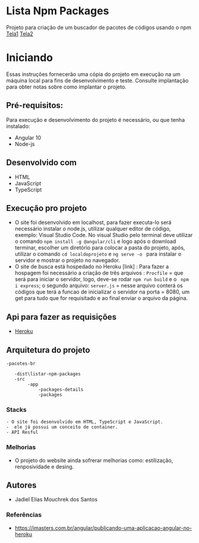 # Lista Npm Packages

Projeto para criação de um buscador de pacotes de códigos usando o npm
[Tela1](https://imgur.com/QAhcDkv)
[Tela2](https://imgur.com/6f1gcwy)

# Iniciando
Essas instruções fornecerão uma cópia do projeto em execução na um máquina local para fins de desenvolvimento e teste. Consulte implantação para obter notas sobre como implantar o projeto.

## Pré-requisitos:
Para execução e desenvolvimento do projeto é necessário, ou que tenha instalado:
- Angular 10
- Node-js

## Desenvolvido com
 - HTML
 - JavaScript
 - TypeScript

## Execução pro projeto
 - O site foi desenvolvido em localhost, para fazer executa-lo será necessário instalar o node.js, utilizar qualquer editor de código, exemplo: Visual Studio Code. 
 No visual Studio pelo terminal deve utilizar o comando ```npm install -g @angular/cli``` e logo após o download terminar, escolher um diretório para colocar a pasta do projeto, após, utilizar o comando ``` cd localdoprojeto ``` e ```ng serve -o ``` para instalar o servidor e mostrar o projeto no navegador.
 - O site de busca está hospedado no Heroku [link] : Para fazer a hospagem foi necessário a criação de três arquivos : ```Procfile``` = que será para iniciar o servidor, logo, deve-se rodar ``` npm run build ``` e o ``` npm i express```; o segundo arquivo: ```server.js``` = nesse arquivo conterá os códigos que terá a funcao de inicializar o servidor na porta = 8080,  um get para tudo que for requisitado e ao final enviar o arquivo da página.
## Api para fazer as requisições
 - [Heroku](https://www.heroku.com/)

## Arquitetura do projeto	
	
    -pacotes-br

	   -dist\listar-npm-packages
       -src
		    -app
			    -packages-details
                -packages
			          
	
	
### Stacks
	- O site foi desenvolvido em HTML, TypeScript e JavaScript.
	-  ele já possui um conceito de container.
    - API Resful

 ### Melhorias
 - O projeto do website ainda sofrerar melhorias como: estilização, renposividade e desing.
## Autores
- Jadiel Elias Mouchrek dos Santos

 ### Referências

 - https://imasters.com.br/angular/publicando-uma-aplicacao-angular-no-heroku  